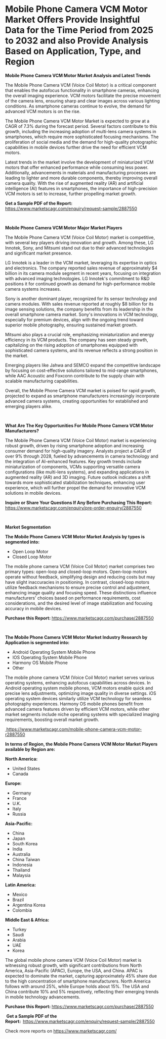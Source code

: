 <p><h1>Mobile Phone Camera VCM Motor Market Offers Provide Insightful Data for the Time Period from 2025 to 2032 and also Provide Analysis Based on Application, Type, and Region</h1></p><p><strong>Mobile Phone Camera VCM Motor Market Analysis and Latest Trends</strong></p>
<p><p>The Mobile Phone Camera VCM (Voice Coil Motor) is a critical component that enables the autofocus functionality in smartphone cameras, enhancing the overall imaging experience. VCM motors facilitate the precise movement of the camera lens, ensuring sharp and clear images across various lighting conditions. As smartphone cameras continue to evolve, the demand for advanced VCM motors is on the rise.</p><p>The Mobile Phone Camera VCM Motor Market is expected to grow at a CAGR of 7.3% during the forecast period. Several factors contribute to this growth, including the increasing adoption of multi-lens camera systems in smartphones, which require more sophisticated focusing mechanisms. The proliferation of social media and the demand for high-quality photographic capabilities in mobile devices further drive the need for efficient VCM motors.</p><p>Latest trends in the market involve the development of miniaturized VCM motors that offer enhanced performance while consuming less power. Additionally, advancements in materials and manufacturing processes are leading to lighter and more durable components, thereby improving overall camera quality. With the rise of augmented reality (AR) and artificial intelligence (AI) features in smartphones, the importance of high-precision VCM motors is set to increase, further propelling market growth.</p></p>
<p><strong>Get a Sample PDF of the Report:&nbsp;</strong> <a href="https://www.marketscagr.com/enquiry/request-sample/2887550?utm_campaign=3199&utm_medium=2&utm_source=Github&utm_content=ia&utm_term=14032025&utm_id=mobile-phone-camera-vcm-motor">https://www.marketscagr.com/enquiry/request-sample/2887550</a></p>
<p>&nbsp;</p>
<p><strong>Mobile Phone Camera VCM Motor Major Market Players</strong></p>
<p><p>The Mobile Phone Camera VCM (Voice Coil Motor) market is competitive, with several key players driving innovation and growth. Among these, LG Innotek, Sony, and Mitsumi stand out due to their advanced technologies and significant market presence.</p><p>LG Innotek is a leader in the VCM market, leveraging its expertise in optics and electronics. The company reported sales revenue of approximately $4 billion in its camera module segment in recent years, focusing on integration with advanced imaging technologies. LG Innotek's commitment to R&D positions it for continued growth as demand for high-performance mobile camera systems increases.</p><p>Sony is another dominant player, recognized for its sensor technology and camera modules. With sales revenue reported at roughly $8 billion for its image sensing solutions, the company benefits from its leadership in the overall smartphone camera market. Sony's innovations in VCM technology, especially for premium devices, align with the ongoing trend toward superior mobile photography, ensuring sustained market growth.</p><p>Mitsumi also plays a crucial role, emphasizing miniaturization and energy efficiency in its VCM products. The company has seen steady growth, capitalizing on the rising adoption of smartphones equipped with sophisticated camera systems, and its revenue reflects a strong position in the market.</p><p>Emerging players like Jahwa and SEMCO expand the competitive landscape by focusing on cost-effective solutions tailored to mid-range smartphones, while AAC Acoustic and Foxconn contribute to the supply chain with scalable manufacturing capabilities.</p><p>Overall, the Mobile Phone Camera VCM market is poised for rapid growth, projected to expand as smartphone manufacturers increasingly incorporate advanced camera systems, creating opportunities for established and emerging players alike.</p></p>
<p>&nbsp;</p>
<p><strong>What Are The Key Opportunities For Mobile Phone Camera VCM Motor Manufacturers?</strong></p>
<p><p>The Mobile Phone Camera VCM (Voice Coil Motor) market is experiencing robust growth, driven by rising smartphone adoption and increasing consumer demand for high-quality imagery. Analysts project a CAGR of over 9% through 2028, fueled by advancements in camera technology and the integration of AI-enhanced features. Key growth trends include miniaturization of components, VCMs supporting versatile camera configurations (like multi-lens systems), and expanding applications in augmented reality (AR) and 3D imaging. Future outlook indicates a shift towards more sophisticated stabilization techniques, enhancing user experience, which will further propel the demand for innovative VCM solutions in mobile devices.</p></p>
<p><strong>Inquire or Share Your Questions If Any Before Purchasing This Report:</strong> <a href="https://www.marketscagr.com/enquiry/pre-order-enquiry/2887550?utm_campaign=3199&utm_medium=2&utm_source=Github&utm_content=ia&utm_term=14032025&utm_id=mobile-phone-camera-vcm-motor">https://www.marketscagr.com/enquiry/pre-order-enquiry/2887550</a></p>
<p>&nbsp;</p>
<p><strong>Market Segmentation</strong></p>
<p><strong>The Mobile Phone Camera VCM Motor Market Analysis by types is segmented into:</strong></p>
<p><ul><li>Open Loop Motor</li><li>Closed Loop Motor</li></ul></p>
<p><p>The mobile phone camera VCM (Voice Coil Motor) market comprises two primary types: open-loop and closed-loop motors. Open-loop motors operate without feedback, simplifying design and reducing costs but may have slight inaccuracies in positioning. In contrast, closed-loop motors utilize feedback mechanisms to ensure precise control and adjustment, enhancing image quality and focusing speed. These distinctions influence manufacturers' choices based on performance requirements, cost considerations, and the desired level of image stabilization and focusing accuracy in mobile devices.</p></p>
<p><strong>Purchase this Report:&nbsp;</strong><a href="https://www.marketscagr.com/purchase/2887550?utm_campaign=3199&utm_medium=2&utm_source=Github&utm_content=ia&utm_term=14032025&utm_id=mobile-phone-camera-vcm-motor">https://www.marketscagr.com/purchase/2887550</a></p>
<p>&nbsp;</p>
<p><strong>The Mobile Phone Camera VCM Motor Market Industry Research by Application is segmented into:</strong></p>
<p><ul><li>Android Operating System Mobile Phone</li><li>IOS Operating System Mobile Phone</li><li>Harmony OS Mobile Phone</li><li>Other</li></ul></p>
<p><p>The mobile phone camera VCM (Voice Coil Motor) market serves various operating systems, enhancing autofocus capabilities across devices. In Android operating system mobile phones, VCM motors enable quick and precise lens adjustments, optimizing image quality in diverse settings. iOS operating system devices similarly utilize VCM technology for seamless photography experiences. Harmony OS mobile phones benefit from advanced camera features driven by efficient VCM motors, while other market segments include niche operating systems with specialized imaging requirements, boosting overall market growth.</p></p>
<p><a href="https://www.marketscagr.com/mobile-phone-camera-vcm-motor-r2887550?utm_campaign=3199&utm_medium=2&utm_source=Github&utm_content=ia&utm_term=14032025&utm_id=mobile-phone-camera-vcm-motor">&nbsp;https://www.marketscagr.com/mobile-phone-camera-vcm-motor-r2887550</a></p>
<p><strong>In terms of Region, the Mobile Phone Camera VCM Motor Market Players available by Region are:</strong></p>
<p>
    <p> <strong> North America: </strong>
        <ul>
            <li>United States</li>
            <li>Canada</li>
        </ul>
        </p> 
    <p> <strong> Europe: </strong>
        <ul>
            <li>Germany</li>
            <li>France</li>
            <li>U.K.</li>
            <li>Italy</li>
            <li>Russia</li>
        </ul>
        </p> 
    <p> <strong> Asia-Pacific: </strong>
        <ul>
            <li>China</li>
            <li>Japan</li>
            <li>South Korea</li>
            <li>India</li>
            <li>Australia</li>
            <li>China Taiwan</li>
            <li>Indonesia</li>
            <li>Thailand</li>
            <li>Malaysia</li>
        </ul>
        </p> 
    <p> <strong> Latin America: </strong>
        <ul>
            <li>Mexico</li>
            <li>Brazil</li>
            <li>Argentina Korea</li>
            <li>Colombia</li>
        </ul>
        </p> 
    <p> <strong> Middle East & Africa: </strong>
        <ul>
            <li>Turkey</li>
            <li>Saudi</li>
            <li>Arabia</li>
            <li>UAE</li>
            <li>Korea</li>
        </ul>
    </p>
    </p>
<p><p>The global mobile phone camera VCM (Voice Coil Motor) market is witnessing robust growth, with significant contributions from North America, Asia-Pacific (APAC), Europe, the USA, and China. APAC is expected to dominate the market, capturing approximately 45% share due to the high concentration of smartphone manufacturers. North America follows with around 25%, while Europe holds about 15%. The USA and China contribute 10% and 5% respectively, reflecting their emerging trends in mobile technology advancements.</p></p>
<p><strong>Purchase this Report: </strong><a href="https://www.marketscagr.com/purchase/2887550?utm_campaign=3199&utm_medium=2&utm_source=Github&utm_content=ia&utm_term=14032025&utm_id=mobile-phone-camera-vcm-motor">https://www.marketscagr.com/purchase/2887550</a></p>
<p>&nbsp;<strong>Get a Sample PDF of the Report:&nbsp;&nbsp;</strong><a href="https://www.marketscagr.com/enquiry/request-sample/2887550?utm_campaign=3199&utm_medium=2&utm_source=Github&utm_content=ia&utm_term=14032025&utm_id=mobile-phone-camera-vcm-motor">https://www.marketscagr.com/enquiry/request-sample/2887550</a></p>
<p><strong></strong></p>
<p>Check more reports on <a href="https://www.marketscagr.com/?utm_campaign=3199&utm_medium=2&utm_source=Github&utm_content=ia&utm_term=14032025&utm_id=mobile-phone-camera-vcm-motor">https://www.marketscagr.com/</a></p>